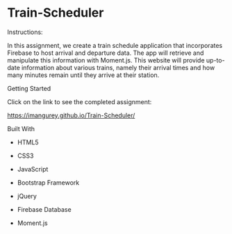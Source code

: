 # Train-Scheduler

Instructions:

In this assignment, we create a train schedule application that incorporates Firebase to host arrival and departure data. The app will retrieve and manipulate this information with Moment.js. This website will provide up-to-date information about various trains, namely their arrival times and how many minutes remain until they arrive at their station.

Getting Started

Click on the link to see the completed assignment:

https://imangurey.github.io/Train-Scheduler/

Built With

* HTML5

* CSS3

* JavaScript

* Bootstrap Framework

* jQuery

* Firebase Database

* Moment.js

		 
